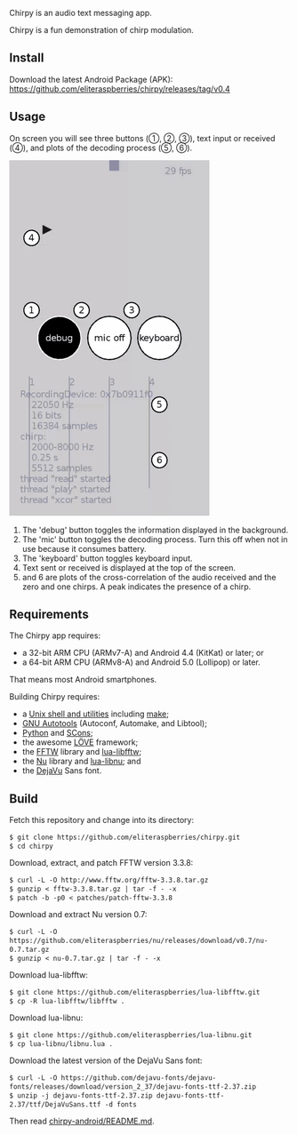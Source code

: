 Chirpy is an audio text messaging app.

Chirpy is a fun demonstration of chirp modulation.


## Install

Download the latest Android Package (APK):
https://github.com/eliteraspberries/chirpy/releases/tag/v0.4


## Usage

On screen you will see three buttons (①, ②, ③), text input or received (④),
and plots of the decoding process (⑤, ⑥).

![Example usage](chirpy.gif)

 1. The 'debug' button toggles the information displayed in the background.
 2. The 'mic' button toggles the decoding process.
    Turn this off when not in use because it consumes battery.
 3. The 'keyboard' button toggles keyboard input.
 4. Text sent or received is displayed at the top of the screen.
 5. and 6 are plots of the cross-correlation of the audio received and
    the zero and one chirps.
    A peak indicates the presence of a chirp.


## Requirements

The Chirpy app requires:

  - a 32-bit ARM CPU (ARMv7-A) and Android 4.4 (KitKat) or later; or
  - a 64-bit ARM CPU (ARMv8-A) and Android 5.0 (Lollipop) or later.

That means most Android smartphones.

Building Chirpy requires:

  - a [Unix shell and utilities][unix] including [make][];
  - [GNU Autotools][autotools] (Autoconf, Automake, and Libtool);
  - [Python][] and [SCons][];
  - the awesome [LÖVE][] framework;
  - the [FFTW][] library and [lua-libfftw][];
  - the [Nu][] library and [lua-libnu][]; and
  - the [DejaVu][] Sans font.


## Build

Fetch this repository and change into its directory:

    $ git clone https://github.com/eliteraspberries/chirpy.git
    $ cd chirpy

Download, extract, and patch FFTW version 3.3.8:

    $ curl -L -O http://www.fftw.org/fftw-3.3.8.tar.gz
    $ gunzip < fftw-3.3.8.tar.gz | tar -f - -x
    $ patch -b -p0 < patches/patch-fftw-3.3.8

Download and extract Nu version 0.7:

    $ curl -L -O https://github.com/eliteraspberries/nu/releases/download/v0.7/nu-0.7.tar.gz
    $ gunzip < nu-0.7.tar.gz | tar -f - -x

Download lua-libfftw:

    $ git clone https://github.com/eliteraspberries/lua-libfftw.git
    $ cp -R lua-libfftw/libfftw .

Download lua-libnu:

    $ git clone https://github.com/eliteraspberries/lua-libnu.git
    $ cp lua-libnu/libnu.lua .

Download the latest version of the DejaVu Sans font:

    $ curl -L -O https://github.com/dejavu-fonts/dejavu-fonts/releases/download/version_2_37/dejavu-fonts-ttf-2.37.zip
    $ unzip -j dejavu-fonts-ttf-2.37.zip dejavu-fonts-ttf-2.37/ttf/DejaVuSans.ttf -d fonts

Then read [chirpy-android/README.md](chirpy-android/README.md).


[DejaVu]: <https://dejavu-fonts.github.io/>
[FFTW]: <http://www.fftw.org/>
[LÖVE]: <https://love2d.org/>
[Nu]: <https://github.com/eliteraspberries/nu>
[Python]: <https://www.python.org/>
[SCons]: <https://scons.org/>
[autotools]: <https://www.gnu.org/software/automake/>
[lua-libfftw]: <https://github.com/eliteraspberries/lua-libfftw>
[lua-libnu]: <https://github.com/eliteraspberries/lua-libnu>
[make]: <http://pubs.opengroup.org/onlinepubs/9699919799/utilities/make.html>
[unix]: <http://pubs.opengroup.org/onlinepubs/9699919799/utilities/contents.html>
